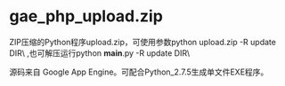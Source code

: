 # gae_php_upload.zip

ZIP压缩的Python程序upload.zip，可使用参数python upload.zip -R update DIR\\ ,也可解压运行python __main__.py -R update DIR\

源码来自 Google App Engine。可配合Python_2.7.5生成单文件EXE程序。